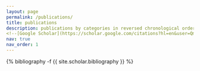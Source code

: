 ```yaml
---
layout: page
permalink: /publications/
title: publications
description: publications by categories in reversed chronological order. generated by jekyll-scholar.
<!--[Google Scholar](https://scholar.google.com/citations?hl=en&user=QmwGV_sAAAAJ) -->
nav: true
nav_order: 1
---
```

<!-- _pages/publications.md -->
<div class="publications">

{% bibliography -f {{ site.scholar.bibliography }} %}

</div>
